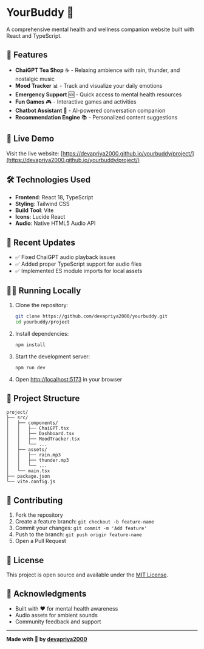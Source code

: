 # YourBuddy 🤖

A comprehensive mental health and wellness companion website built with React and TypeScript.

## 🌟 Features

- **ChaiGPT Tea Shop** ☕ - Relaxing ambience with rain, thunder, and nostalgic music
- **Mood Tracker** 📊 - Track and visualize your daily emotions
- **Emergency Support** 🆘 - Quick access to mental health resources
- **Fun Games** 🎮 - Interactive games and activities
- **Chatbot Assistant** 💬 - AI-powered conversation companion
- **Recommendation Engine** 📚 - Personalized content suggestions

## 🚀 Live Demo

Visit the live website: [https://devapriya2000.github.io/yourbuddy/project/](https://devapriya2000.github.io/yourbuddy/project/)

## 🛠️ Technologies Used

- **Frontend**: React 18, TypeScript
- **Styling**: Tailwind CSS
- **Build Tool**: Vite
- **Icons**: Lucide React
- **Audio**: Native HTML5 Audio API

## 🎵 Recent Updates

- ✅ Fixed ChaiGPT audio playback issues
- ✅ Added proper TypeScript support for audio files
- ✅ Implemented ES module imports for local assets

## 🏃‍♂️ Running Locally

1. Clone the repository:
   ```bash
   git clone https://github.com/devapriya2000/yourbuddy.git
   cd yourbuddy/project
   ```

2. Install dependencies:
   ```bash
   npm install
   ```

3. Start the development server:
   ```bash
   npm run dev
   ```

4. Open [http://localhost:5173](http://localhost:5173) in your browser

## 📁 Project Structure

```
project/
├── src/
│   ├── components/
│   │   ├── ChaiGPT.tsx
│   │   ├── Dashboard.tsx
│   │   ├── MoodTracker.tsx
│   │   └── ...
│   ├── assets/
│   │   ├── rain.mp3
│   │   ├── thunder.mp3
│   │   └── ...
│   └── main.tsx
├── package.json
└── vite.config.js
```

## 🤝 Contributing

1. Fork the repository
2. Create a feature branch: `git checkout -b feature-name`
3. Commit your changes: `git commit -m 'Add feature'`
4. Push to the branch: `git push origin feature-name`
5. Open a Pull Request

## 📝 License

This project is open source and available under the [MIT License](LICENSE).

## 🙏 Acknowledgments

- Built with ❤️ for mental health awareness
- Audio assets for ambient sounds
- Community feedback and support

---

**Made with 💙 by [devapriya2000](https://github.com/devapriya2000)**

